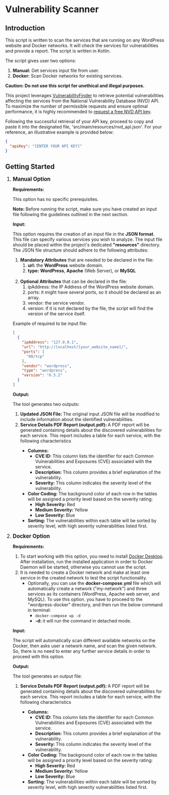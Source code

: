 <h1>Vulnerability Scanner</h1>
<h2>Introduction</h2>
<p>This script is written to scan the services that are running on any WordPress website and Docker networks. It will check the services for vulnerabilities and provide a report. The script is written in Kotlin.</p>
<p>The script gives user two options:</p>
<ol>
    <li><b>Manual:</b> Get services input file from user.</li>
    <li><b>Docker:</b> Scan Docker networks for existing services.</li>
</ol>
<p><b>Caution: Do not use this script for unethical and illegal purposes.</b></p>
<p>This project leverages <a href="https://github.com/parsamlm/VulnerabilityFinder">VulnerabilityFinder</a> to retrieve potential vulnerabilities affecting the services from the National Vulnerability Database (NVD) API. To maximize the number of permissible requests and ensure optimal performance, it is highly recommended to <a href="https://nvd.nist.gov/developers/request-an-api-key">request a free NVD API key</a>.</p>
<p>Following the successful retrieval of your API key, proceed to copy and paste it into the designated file, 'src/main/resources/nvd_api.json'. For your reference, an illustrative example is provided below:</p>

```json
{
  "apiKey": "[ENTER YOUR API KEY]"
}
```

<h2>Getting Started</h2>
<ol>
<li style="font-size: 1.2em">
    <b>Manual Option</b>
</li>
</ol>
<ul>
<p><b>Requirements:</b></p>
<p>This option has no specific prerequisites.</p>
<p><b>Note: </b> Before running the script, make sure you have created an input file following the guidelines outlined in the next section.</p>
<p><b>Input:</b></p>
<p>This option requires the creation of an input file in the <b>JSON format</b>. This file can specify various services you wish to analyze.  The input file should be placed within the project's dedicated <b>"resources"</b> directory. The JSON file structure should adhere to the following attributes:</p>

<ol>
    <li><b>Mandatory Attributes</b> that are needed to be declared in the file:
        <ol>
            <li><b>url:</b> the <b>WordPress</b> website domain.</li>
            <li><b>type:</b> <b>WordPress</b>, <b>Apache</b> (Web Server), or <b>MySQL</b></li>
        </ol>
    </li>
<br>
    <li><b>Optional Attributes</b> that can be declared in the file:
        <ol>
            <li>ipAddress: the IP Address of the WordPress website domain.</li>
            <li>ports: it might have several ports, so it should be declared as an array.</li>
            <li>vendor: the service vendor.</li>
            <li>version: if it is not declared by the file, the script will find the version of the service itself.</li>
        </ol>
    </li>
</ol>
<p>Example of required to be input file:</p>

```json
[
  {
    "ipAddress": "127.0.0.1",
    "url": "http://localhost/[your_website_name]/",
    "ports": [
      "80/tcp"
    ],
    "vendor": "wordpress",
    "type": "wordpress",
    "version": "6.5.2"
  }
]
```

<p><b>Output:</b></p>
<p>The tool generates two outputs:</p>
<ol>
<li><b>Updated JSON File: </b>The original input JSON file will be modified to include information about the identified vulnerabilities.</li>
<li><b>Service Details PDF Report (output.pdf): </b>A PDF report will be generated containing details about the discovered vulnerabilities for each service. This report includes a table for each service, with the following characteristics</li>
<uL>
<li>
<b>Columns:</b>
<ul><li><b>CVE ID: </b>This column lists the identifier for each Common Vulnerabilities and Exposures (CVE) associated with the service.</li></ul>
<ul><li><b>Description: </b>This column provides a brief explanation of the vulnerability.</li></ul>
<ul><li><b>Severity: </b>This column indicates the severity level of the vulnerability.</li></ul>
</li>
<li>
<b>Color Coding: </b>The background color of each row in the tables will be assigned a priority level based on the severity rating:
<ul>
<li><b>High Severity: </b>Red</li>
<li><b>Medium Severity: </b>Yellow</li>
<li><b>Low Severity: </b>Blue</li>
</ul>
</li>
<li>
<b>Sorting: </b>The vulnerabilities within each table will be sorted by severity level, with high severity vulnerabilities listed first.
</li>
</uL>
</ol>
</ul>

<ol start="2">
<li style="font-size: 1.2em">
    <b>Docker Option</b>
</li>
</ol>
<ul>
<p><b>Requirements:</b></p>
<ol>
    <li>To start working with this option, you need to install <a href="https://www.docker.com/products/docker-desktop/">Docker Desktop</a>. After installation, run the installed application in order to Docker Daemon will be started, otherwise you cannot use the script.</li>
    <li>It is needed to create a Docker network and make at least one service in the created network to test the script functionality.
<ul><li> Optionally, you can use the <b>docker-compose.yml</b> file which will automatically create a network ("my-network") and three services as its containers (WordPress, Apache web server, and MySQL). To use this option. you have to proceed to the "wordpress-docker" directory, and then run the below command in terminal:<ul><li><code>docker-compose up -d</code></li><li>
    <b>-d: </b>it will run the command in detached mode.
    <br>
</li></ul></li></ul>
</li>
</ol>
<p><b>Input:</b></p>
<p>The script will automatically scan different available networks on the Docker, then asks user a network name, and scan the given network. So, there is no need to enter any further service details in order to proceed with this option.</p>
<p><b>Output:</b></p>
<p>The tool generates an output file:</p>
<ol>
<li><b>Service Details PDF Report (output.pdf): </b>A PDF report will be generated containing details about the discovered vulnerabilities for each service. This report includes a table for each service, with the following characteristics</li>
<uL>
<li>
<b>Columns:</b>
<ul><li><b>CVE ID: </b>This column lists the identifier for each Common Vulnerabilities and Exposures (CVE) associated with the service.</li></ul>
<ul><li><b>Description: </b>This column provides a brief explanation of the vulnerability.</li></ul>
<ul><li><b>Severity: </b>This column indicates the severity level of the vulnerability.</li></ul>
</li>
<li>
<b>Color Coding: </b>The background color of each row in the tables will be assigned a priority level based on the severity rating:
<ul>
<li><b>High Severity: </b>Red</li>
<li><b>Medium Severity: </b>Yellow</li>
<li><b>Low Severity: </b>Blue</li>
</ul>
</li>
<li>
<b>Sorting: </b>The vulnerabilities within each table will be sorted by severity level, with high severity vulnerabilities listed first.
</li>
</uL>
</ol>
</ul>
